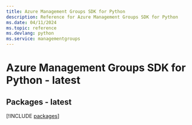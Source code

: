```yaml
---
title: Azure Management Groups SDK for Python
description: Reference for Azure Management Groups SDK for Python
ms.date: 04/11/2024
ms.topic: reference
ms.devlang: python
ms.service: managementgroups
---
```

# Azure Management Groups SDK for Python - latest
## Packages - latest
[!INCLUDE [packages](management-groups-index.md)]